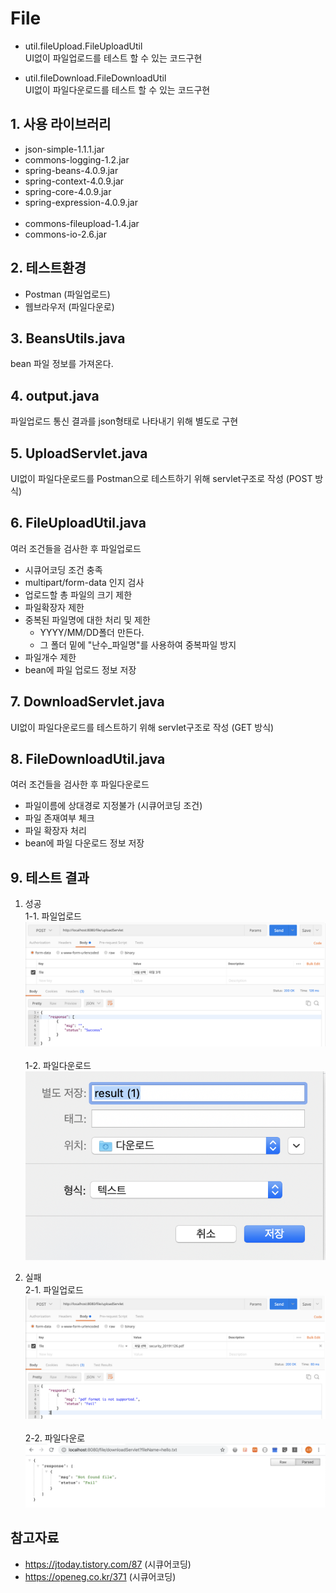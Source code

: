 # File
- util.fileUpload.FileUploadUtil<br>
UI없이 파일업로드를 테스트 할 수 있는 코드구현

- util.fileDownload.FileDownloadUtil<br>
UI없이 파일다운로드를 테스트 할 수 있는 코드구현

## 1. 사용 라이브러리
- json-simple-1.1.1.jar
- commons-logging-1.2.jar
- spring-beans-4.0.9.jar
- spring-context-4.0.9.jar
- spring-core-4.0.9.jar
- spring-expression-4.0.9.jar
<br><br>
- commons-fileupload-1.4.jar
- commons-io-2.6.jar

## 2. 테스트환경
- Postman (파일업로드)
- 웹브라우저 (파일다운로)

## 3. BeansUtils.java
bean 파일 정보를 가져온다.

## 4. output.java
파일업로드 통신 결과를 json형태로 나타내기 위해 별도로 구현

## 5. UploadServlet.java
UI없이 파일다운로드를 Postman으로 테스트하기 위해 servlet구조로 작성 (POST 방식)

## 6. FileUploadUtil.java
여러 조건들을 검사한 후 파일업로드
- 시큐어코딩 조건 충족
- multipart/form-data 인지 검사
- 업로드할 총 파일의 크기 제한
- 파일확장자 제한
- 중복된 파일명에 대한 처리 및 제한
  - YYYY/MM/DD폴더 만든다.
  - 그 폴더 밑에 "난수_파일명"를 사용하여 중복파일 방지
- 파일개수 제한
- bean에 파일 업로드 정보 저장

## 7. DownloadServlet.java
UI없이 파일다운로드를 테스트하기 위해 servlet구조로 작성 (GET 방식)

## 8. FileDownloadUtil.java
여러 조건들을 검사한 후 파일다운로드
- 파일이름에 상대경로 지정불가 (시큐어코딩 조건)
- 파일 존재여부 체크
- 파일 확장자 처리
- bean에 파일 다운로드 정보 저장

## 9. 테스트 결과
1. 성공<br>
1-1. 파일업로드
![success](img/success1.png)
<br><br>
1-2. 파일다운로드<br>
![fail](img/success2.png)

2. 실패<br>
2-1. 파일업로드
![success](img/fail1.png)
<br><br>
2-2. 파일다운로
![fail](img/fail2.png)

## 참고자료

- https://jtoday.tistory.com/87 (시큐어코딩)
- https://openeg.co.kr/371 (시큐어코딩)
